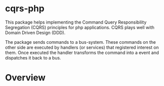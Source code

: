 cqrs-php
========
This package helps implementing the Command Query Responsibility Segregation (CQRS) principles for php applications.
CQRS plays well with Domain Driven Design (DDD). 

The package sends commands to a bus-system. These commands on the other side are executed by handlers (or services) that registered interest on them. Once executed the handler transforms the command into a event and dispatches it back to a bus.

# Overview
